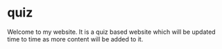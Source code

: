 # quiz
Welcome to my website. It is a quiz based website which will be updated time to time as more content will be added to it.
